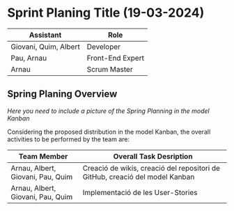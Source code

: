 # Sprint Planing Title (19-03-2024)

| Assistant             | Role  |  
|-----------------------|---|
| Giovani, Quim, Albert | Developer  |   
| Pau, Arnau            |  Front-End Expert |  
| Arnau                 |  Scrum Master |  


## Spring Planing Overview

*Here you need to include a picture of the Spring Planning in the model Kanban*


Considering the proposed distribution in the model Kanban, the overall activities to be performed by the team are: 

| Team Member                       | Overall Task Desription                                                      |  
|-----------------------------------|------------------------------------------------------------------------------|
| Arnau, Albert, Giovani, Pau, Quim | Creació de wikis, creació del repositori de GitHub, creació del model Kanban |   
| Arnau, Albert, Giovani, Pau, Quim | Implementació de les User-Stories                                            |  